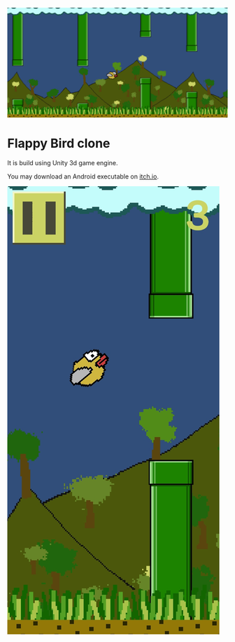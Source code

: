 ![Banner image](Screenshots/Banner.jpg)
# Flappy Bird clone

It is build using Unity 3d game engine.

You may download an Android executable on [itch.io](https://snma.itch.io/flappybird-clone).

![Gameplay screenshot](Screenshots/Play1.jpg)

